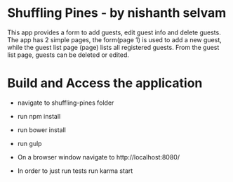 # Shuffling Pines - by nishanth selvam

This app provides a form to add guests, edit guest info and delete guests. The app has 2 simple pages, the form(page 1) is used to
add a new guest, while the guest list page (page) lists all registered guests. From the guest list page, guests can be deleted or edited.


# Build and Access the application

* navigate to shuffling-pines folder

* run npm install

* run bower install

* run gulp

* On a browser window navigate to http://localhost:8080/

* In order to just run tests run karma start
 
